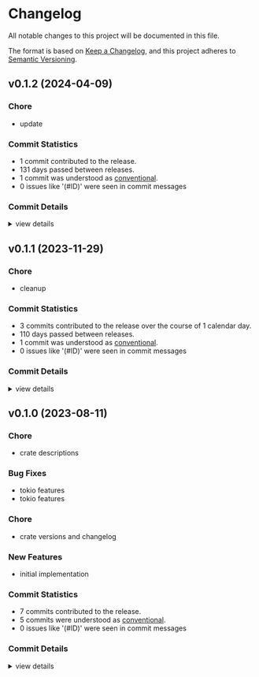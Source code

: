 # Changelog

All notable changes to this project will be documented in this file.

The format is based on [Keep a Changelog](https://keepachangelog.com/en/1.0.0/),
and this project adheres to [Semantic Versioning](https://semver.org/spec/v2.0.0.html).

## v0.1.2 (2024-04-09)

### Chore

 - <csr-id-9482e86eb1b6213dfd49124077b9bac205aacb4c/> update

### Commit Statistics

<csr-read-only-do-not-edit/>

 - 1 commit contributed to the release.
 - 131 days passed between releases.
 - 1 commit was understood as [conventional](https://www.conventionalcommits.org).
 - 0 issues like '(#ID)' were seen in commit messages

### Commit Details

<csr-read-only-do-not-edit/>

<details><summary>view details</summary>

 * **Uncategorized**
    - Update ([`9482e86`](https://github.com/tamasfe/ora/commit/9482e86eb1b6213dfd49124077b9bac205aacb4c))
</details>

## v0.1.1 (2023-11-29)

<csr-id-b39e3114c54d3ab9383d0401255c1f8fa8671d43/>

### Chore

 - <csr-id-b39e3114c54d3ab9383d0401255c1f8fa8671d43/> cleanup

### Commit Statistics

<csr-read-only-do-not-edit/>

 - 3 commits contributed to the release over the course of 1 calendar day.
 - 110 days passed between releases.
 - 1 commit was understood as [conventional](https://www.conventionalcommits.org).
 - 0 issues like '(#ID)' were seen in commit messages

### Commit Details

<csr-read-only-do-not-edit/>

<details><summary>view details</summary>

 * **Uncategorized**
    - Release ora-macros v0.1.0, ora-timer v0.1.1, ora-scheduler v0.2.1, ora-store-memory v0.3.1, ora-store-sqlx v0.3.2, ora-test v0.3.1, ora v0.4.0 ([`6298b95`](https://github.com/tamasfe/ora/commit/6298b9553fae408543e9c028d32631bc5dc8641f))
    - Release ora-common v0.1.2, ora-worker v0.4.0, ora-api v0.3.2, ora-macros v0.1.0, ora-timer v0.1.1, ora-scheduler v0.2.1, ora-store-memory v0.3.1, ora-store-sqlx v0.3.2, ora-test v0.3.1, ora v0.4.0 ([`20021a7`](https://github.com/tamasfe/ora/commit/20021a756ac91b3b4503d8f449cb2f000a31e40e))
    - Cleanup ([`b39e311`](https://github.com/tamasfe/ora/commit/b39e3114c54d3ab9383d0401255c1f8fa8671d43))
</details>

## v0.1.0 (2023-08-11)

<csr-id-987061ed68939e994d097fb6c353921cbc353416/>
<csr-id-d5cca440df67e94bb0cc18f8572518459d4264f1/>

### Chore

 - <csr-id-987061ed68939e994d097fb6c353921cbc353416/> crate descriptions

### Bug Fixes

 - <csr-id-b7a22ea3e3ed3c3c5f087135111b8bd98fc7f14f/> tokio features
 - <csr-id-8f03f918b44cfad310f0082e559fbc136d8f2170/> tokio features

### Chore

 - <csr-id-d5cca440df67e94bb0cc18f8572518459d4264f1/> crate versions and changelog

### New Features

 - <csr-id-07c38305ea1c0ea48537aaac204698287bc44875/> initial implementation

### Commit Statistics

<csr-read-only-do-not-edit/>

 - 7 commits contributed to the release.
 - 5 commits were understood as [conventional](https://www.conventionalcommits.org).
 - 0 issues like '(#ID)' were seen in commit messages

### Commit Details

<csr-read-only-do-not-edit/>

<details><summary>view details</summary>

 * **Uncategorized**
    - Release ora-timer v0.1.0, ora-util v0.1.0, ora-scheduler v0.1.0, ora-store-memory v0.1.0, ora-store-sqlx v0.1.0, ora-test v0.1.0, ora v0.1.0 ([`a2628e0`](https://github.com/tamasfe/ora/commit/a2628e02a6466893cd5e06b2973a46c301c7438b))
    - Tokio features ([`8f03f91`](https://github.com/tamasfe/ora/commit/8f03f918b44cfad310f0082e559fbc136d8f2170))
    - Tokio features ([`b7a22ea`](https://github.com/tamasfe/ora/commit/b7a22ea3e3ed3c3c5f087135111b8bd98fc7f14f))
    - Release ora-common v0.1.0, ora-client v0.1.0, ora-worker v0.1.0, ora-api v0.1.0, ora-timer v0.1.0, ora-util v0.1.0, ora-scheduler v0.1.0, ora-store-memory v0.1.0, ora-store-sqlx v0.1.0, ora-test v0.1.0, ora v0.1.0 ([`cab6a7b`](https://github.com/tamasfe/ora/commit/cab6a7b16d23cb8a28d98e140d6fe5fdc4814c89))
    - Crate versions and changelog ([`d5cca44`](https://github.com/tamasfe/ora/commit/d5cca440df67e94bb0cc18f8572518459d4264f1))
    - Crate descriptions ([`987061e`](https://github.com/tamasfe/ora/commit/987061ed68939e994d097fb6c353921cbc353416))
    - Initial implementation ([`07c3830`](https://github.com/tamasfe/ora/commit/07c38305ea1c0ea48537aaac204698287bc44875))
</details>

